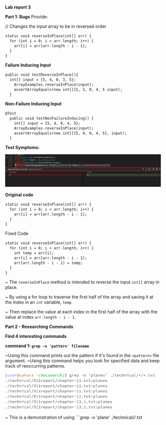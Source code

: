 **Lab report 3**

**Part 1: Bugs**
Provide:

// Changes the input array to be in reversed order
```
static void reverseInPlace(int[] arr) {
  for (int i = 0; i < arr.length; i++) {
    arr[i] = arr[arr.length - i - 1];
  }
}
```

**Failure Inducing Input**                   

```
public void testReverseInPlace(){
  int[] input = {5, 4, 0, 3, 5};
    ArrayExamples.reverseInPlace(input);
    assertArrayEquals(new int[]{5, 3, 0, 4, 5 input);
  }
 ```

**Non-Failure Inducing Input**     

```
@Test
  public void testNonFailureInducing() {
    int[] input = {5, 4, 0, 4, 5};
    ArrayExamples.reverseInPlace(input);
    assertArrayEquals(new int[]{5, 4, 0, 4, 5}, input);
  }
```

**Test Symptoms:**

![Image](symptom1.png)

**Original code**

```
static void reverseInPlace(int[] arr) {
  for (int i = 0; i < arr.length; i++) {
    arr[i] = arr[arr.length - i - 1];
  }
}
```

Fixed Code

```
static void reverseInPlace(int[] arr) {
  for (int i = 0; i < arr.length; i++) {
    int temp = arr[i];
    arr[i] = arr[arr.length - i - 1];
    arr[arr.length - i - 1] = temp;
  }
}
```

~ The ```reverseInPlace``` method is intended to reverse the input ```int[]``` array in place.

~ By using a for loop to traverse the first half of the array and saving it at the index in an ```int``` variable, ```temp```

~ Then replace the value at each index in the first half of the array with the value at index ```arr.length - i - 1```.


**Part 2 - Researching Commands**

**Find 4 interesting commands**

**command 1: ```grep -o 'pattern' filename```**

~Using this command prints out the pattern if it's found in the ```<pattern>``` file argument.
~Using this command helps you look for specified data and keep track of reoccurring patterns.

![Image](plane.png)

~ This is a demonstration of using ```grep -o 'plane' ./technical/*/*.txt













                      







                      
                      
          
                      
                    


